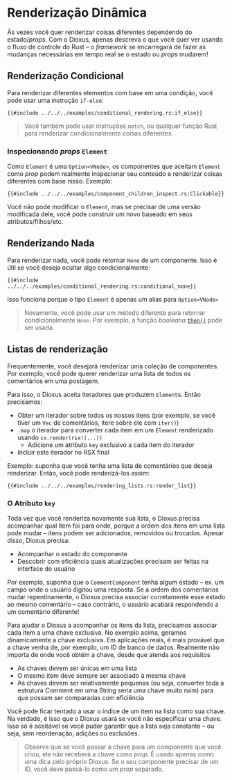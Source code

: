 # Renderização Dinâmica

Às vezes você quer renderizar coisas diferentes dependendo do estado/_props_. Com o Dioxus, apenas descreva o que você quer ver usando o fluxo de controle do Rust – o _framework_ se encarregará de fazer as mudanças necessárias em tempo real se o estado ou _props_ mudarem!

## Renderização Condicional

Para renderizar diferentes elementos com base em uma condição, você pode usar uma instrução `if-else`:

```rust, no_run
{{#include ../../../examples/conditional_rendering.rs:if_else}}
```

> Você também pode usar instruções `match`, ou qualquer função Rust para renderizar condicionalmente coisas diferentes.

### Inspecionando _props_ `Element`

Como `Element` é uma `Option<VNode>`, os componentes que aceitam `Element` como _prop_ podem realmente inspecionar seu conteúdo e renderizar coisas diferentes com base nisso. Exemplo:

```rust, no_run
{{#include ../../../examples/component_children_inspect.rs:Clickable}}
```

Você não pode modificar o `Element`, mas se precisar de uma versão modificada dele, você pode construir um novo baseado em seus atributos/filhos/etc.

## Renderizando Nada

Para renderizar nada, você pode retornar `None` de um componente. Isso é útil se você deseja ocultar algo condicionalmente:

```rust, no_run
{{#include ../../../examples/conditional_rendering.rs:conditional_none}}
```

Isso funciona porque o tipo `Element` é apenas um alias para `Option<VNode>`

> Novamente, você pode usar um método diferente para retornar condicionalmente `None`. Por exemplo, a função _booleana_ [`then()`](https://doc.rust-lang.org/std/primitive.bool.html#method.then) pode ser usada.

## Listas de renderização

Frequentemente, você desejará renderizar uma coleção de componentes. Por exemplo, você pode querer renderizar uma lista de todos os comentários em uma postagem.

Para isso, o Dioxus aceita iteradores que produzem `Element`s. Então precisamos:

- Obter um iterador sobre todos os nossos itens (por exemplo, se você tiver um `Vec` de comentários, itere sobre ele com `iter()`)
- `.map` o iterador para converter cada item em um `Element` renderizado usando `cx.render(rsx!(...))`
  - Adicione um atributo `key` exclusivo a cada item do iterador
- Incluir este iterador no RSX final

Exemplo: suponha que você tenha uma lista de comentários que deseja renderizar. Então, você pode renderizá-los assim:

```rust, no_run
{{#include ../../../examples/rendering_lists.rs:render_list}}
```

### O Atributo `key`

Toda vez que você renderiza novamente sua lista, o Dioxus precisa acompanhar qual item foi para onde, porque a ordem dos itens em uma lista pode mudar – itens podem ser adicionados, removidos ou trocados. Apesar disso, Dioxus precisa:

- Acompanhar o estado do componente
- Descobrir com eficiência quais atualizações precisam ser feitas na interface do usuário

Por exemplo, suponha que o `CommentComponent` tenha algum estado – ex. um campo onde o usuário digitou uma resposta. Se a ordem dos comentários mudar repentinamente, o Dioxus precisa associar corretamente esse estado ao mesmo comentário – caso contrário, o usuário acabará respondendo a um comentário diferente!

Para ajudar o Dioxus a acompanhar os itens da lista, precisamos associar cada item a uma chave exclusiva. No exemplo acima, geramos dinamicamente a chave exclusiva. Em aplicações reais, é mais provável que a chave venha de, por exemplo, um ID de banco de dados. Realmente não importa de onde você obtém a chave, desde que atenda aos requisitos

- As chaves devem ser únicas em uma lista
- O mesmo item deve sempre ser associado à mesma chave
- As chaves devem ser relativamente pequenas (ou seja, converter toda a estrutura Comment em uma String seria uma chave muito ruim) para que possam ser comparadas com eficiência

Você pode ficar tentado a usar o índice de um item na lista como sua chave. Na verdade, é isso que o Dioxus usará se você não especificar uma chave. Isso só é aceitável se você puder garantir que a lista seja constante – ou seja, sem reordenação, adições ou exclusões.

> Observe que se você passar a chave para um componente que você criou, ele não receberá a chave como _prop_. É usado apenas como uma dica pelo próprio Dioxus. Se o seu componente precisar de um ID, você deve passá-lo como um _prop_ separado.
